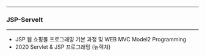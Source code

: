 -----
### JSP-Servelt
-----
 - JSP 웹 쇼핑몰 프로그래밍 기본 과정 및 WEB MVC Model2 Programming
 - 2020 Servlet & JSP 프로그래밍 (뉴렉처)

